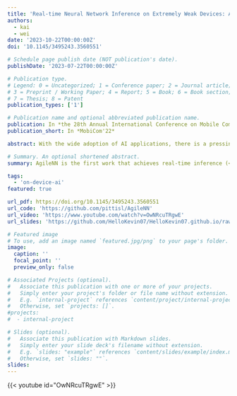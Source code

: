 ```yaml
---
title: 'Real-time Neural Network Inference on Extremely Weak Devices: Agile Offloading with Explainable AI'
authors:
  - kai
  - wei
date: '2023-10-22T00:00:00Z'
doi: '10.1145/3495243.3560551'

# Schedule page publish date (NOT publication's date).
publishDate: '2023-07-22T00:00:00Z'

# Publication type.
# Legend: 0 = Uncategorized; 1 = Conference paper; 2 = Journal article;
# 3 = Preprint / Working Paper; 4 = Report; 5 = Book; 6 = Book section;
# 7 = Thesis; 8 = Patent
publication_types: ['1']

# Publication name and optional abbreviated publication name.
publication: In *the 28th Annual International Conference on Mobile Computing And Networking (MobiCom'22)*
publication_short: In *MobiCom'22*

abstract: With the wide adoption of AI applications, there is a pressing need of enabling real-time neural network (NN) inference on small embedded devices, but deploying NNs and achieving high performance of NN inference on these small devices is challenging due to their extremely weak capabilities. Although NN partitioning and offloading can contribute to such deployment, they are incapable of minimizing the local costs at embedded devices. Instead, we suggest to address this challenge via agile NN offloading, which migrates the required computations in NN offloading from online inference to offline learning. In this paper, we present AgileNN, a new NN offloading technique that achieves real-time NN inference on weak embedded devices by leveraging eXplainable AI techniques, so as to explicitly enforce feature sparsity during the training phase and minimize the online computation and communication costs. Experiment results show that AgileNN's inference latency is >6X lower than the existing schemes, ensuring that sensory data on embedded devices can be timely consumed. It also reduces the local device's resource consumption by >8X, without impairing the inference accuracy.

# Summary. An optional shortened abstract.
summary: AgileNN is the first work that achieves real-time inference (<20ms) of mainstream neural network models (e.g., ImageNet) on extremely weak MCUs (e.g., STM32 series with <1MB of memory), without impairing the inference accuracy. The usage of eXplainable AI (XAI) techniques allows >6x improvement of feature compressibility during offloading and >8x reduction of the local device’s resource consumption.

tags:
  - 'on-device-ai'
featured: true

url_pdf: https://doi.org/10.1145/3495243.3560551
url_code: 'https://github.com/pittisl/AgileNN'
url_video: 'https://www.youtube.com/watch?v=OwNRcuTRgwE'
url_slides: 'https://github.com/HelloKevin07/HelloKevin07.github.io/raw/master/files/AgileNN-slides.pptx'

# Featured image
# To use, add an image named `featured.jpg/png` to your page's folder.
image:
  caption: ''
  focal_point: ''
  preview_only: false

# Associated Projects (optional).
#   Associate this publication with one or more of your projects.
#   Simply enter your project's folder or file name without extension.
#   E.g. `internal-project` references `content/project/internal-project/index.md`.
#   Otherwise, set `projects: []`.
#projects:
#  - internal-project

# Slides (optional).
#   Associate this publication with Markdown slides.
#   Simply enter your slide deck's filename without extension.
#   E.g. `slides: "example"` references `content/slides/example/index.md`.
#   Otherwise, set `slides: ""`.
slides:
---
```


{{< youtube id="OwNRcuTRgwE" >}}
